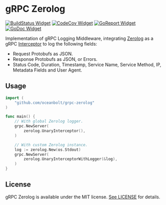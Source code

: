 # gRPC Zerolog

[![BuildStatus Widget]][BuildStatus Result]
[![CodeCov Widget]][CodeCov Result]
[![GoReport Widget]][GoReport Status]
[![GoDoc Widget]][GoDoc]

[BuildStatus Result]: https://travis-ci.org/oceanbolt/grpc-zerolog
[BuildStatus Widget]: https://travis-ci.org/oceanbolt/grpc-zerolog.svg?branch=master

[CodeCov Result]: https://codecov.io/gh/oceanbolt/grpc-zerolog
[CodeCov Widget]: https://codecov.io/gh/oceanbolt/grpc-zerolog/branch/master/graph/badge.svg

[GoReport Status]: https://goreportcard.com/report/github.com/oceanbolt/grpc-zerolog
[GoReport Widget]: https://goreportcard.com/badge/github.com/oceanbolt/grpc-zerolog

[GoDoc]: https://godoc.org/github.com/oceanbolt/grpc-zerolog
[GoDoc Widget]: https://godoc.org/github.com/oceanbolt/grpc-zerolog?status.svg

Implementation of gRPC Logging Middleware, integrating [Zerolog](https://github.com/rs/zerolog) as a gRPC [Interceptor](https://github.com/grpc-ecosystem/go-grpc-middleware) to log the following fields:

- Request Protobufs as JSON.
- Response Protobufs as JSON, or Errors.
- Status Code, Duration, Timestamp, Service Name, Service Method, IP, Metadata Fields and User Agent.

## Usage

```go
import (
	"github.com/oceanbolt/grpc-zerolog"
)

func main() {
	// With global Zerolog logger.
	grpc.NewServer(
		zerolog.UnaryInterceptor(),
	)

	// With custom Zerolog instance.
	log := zerolog.New(os.Stdout)
	grpc.NewServer(
		zerolog.UnaryInterceptorWithLogger(&log),
	)
}
```

## License

gRPC Zerolog is available under the MIT license. [See LICENSE](https://github.com/oceanbolt/grpc-zerolog/blob/master/LICENSE) for details.
